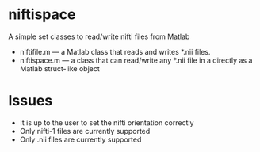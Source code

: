# niftispace
A simple set classes to read/write nifti files from Matlab 

* niftifile.m — a Matlab class that reads and writes *.nii files. 
* niftispace.m — a class that can read/write any *.nii file in a directly as a Matlab struct-like object 

# Issues

* It is up to the user to set the nifti orientation correctly
* Only nifti-1 files are currently supported
* Only .nii files are currently supported
